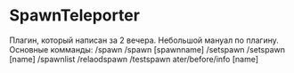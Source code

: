 # SpawnTeleporter
Плагин, который написан за 2 вечера.
Небольшой мануал по плагину.
Основные комманды:
/spawn
/spawn [spawnname]
/setspawn
/setspawn [name]
/spawnlist
/relaodspawn
/testspawn ater/before/info [name]
